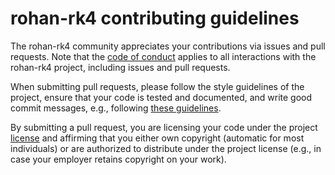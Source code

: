 # rohan-rk4 contributing guidelines

The rohan-rk4 community appreciates your contributions via issues and
pull requests.  Note that the [code of conduct](CODE_OF_CONDUCT.md)
applies to all interactions with the rohan-rk4 project, including
issues and pull requests.

When submitting pull requests, please follow the style guidelines of
the project, ensure that your code is tested and documented, and write
good commit messages, e.g., following [these
guidelines](https://chris.beams.io/posts/git-commit/).

By submitting a pull request, you are licensing your code under the
project [license](LICENSE) and affirming that you either own copyright
(automatic for most individuals) or are authorized to distribute under
the project license (e.g., in case your employer retains copyright on
your work).

